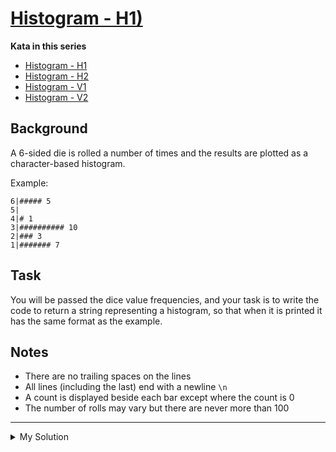 # [Histogram - H1)](https://www.codewars.com/kata/5668e3800636a6cd6a000018)

**Kata in this series**

- [Histogram - H1](https://www.codewars.com/kata/histogram-h1/)
- [Histogram - H2](https://www.codewars.com/kata/histogram-h2/)
- [Histogram - V1](https://www.codewars.com/kata/histogram-v1/)
- [Histogram - V2](https://www.codewars.com/kata/histogram-v2/)

## Background

A 6-sided die is rolled a number of times and the results are plotted as a character-based histogram.

Example:

    6|##### 5
    5|
    4|# 1
    3|########## 10
    2|### 3
    1|####### 7

## Task

You will be passed the dice value frequencies, and your task is to write the code to return a string representing a histogram, so that when it is printed it has the same format as the example.

## Notes

- There are no trailing spaces on the lines
- All lines (including the last) end with a newline `\n`
- A count is displayed beside each bar except where the count is 0
- The number of rolls may vary but there are never more than 100

---

<details><summary>My Solution</summary>

```js
function histogram(results) {
  let histogram  = ''
  for(let i = results.length - 1; i > 0; i--) {
    histogram += `${i + 1}|` + (results[i] ? )
  }
  let [one, two, three, four, five, six] = results
  return  '6|' + (six ? `${'#'.repeat(six)} ${six}` : '') + '\n' +
          '5|' + (five ? `${'#'.repeat(five)} ${five}` : '') + '\n' +
          '4|' + (four ? `${'#'.repeat(four)} ${four}` : '') + '\n' +
          '3|' + (three ? `${'#'.repeat(three)} ${three}` : '') + '\n' +
          '2|' + (two ? `${'#'.repeat(two)} ${two}` : '') + '\n' +
          '1|' + (one ? `${'#'.repeat(one)} ${one}` : '') + '\n'
}
```

</details>
